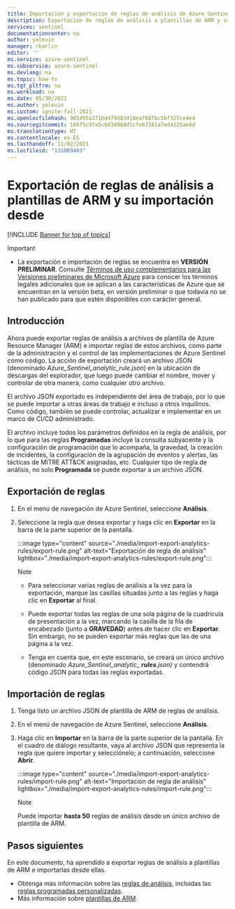 ```yaml
---
title: Importación y exportación de reglas de análisis de Azure Sentinel | Microsoft Docs
description: Exportación de reglas de análisis a plantillas de ARM y su importación desde ellas para facilitar la implementación
services: sentinel
documentationcenter: na
author: yelevin
manager: rkarlin
editor: ''
ms.service: azure-sentinel
ms.subservice: azure-sentinel
ms.devlang: na
ms.topic: how-to
ms.tgt_pltfrm: na
ms.workload: na
ms.date: 05/30/2021
ms.author: yelevin
ms.custom: ignite-fall-2021
ms.openlocfilehash: 905455a371bd479d83418eaf68fbc5bf327ce4e4
ms.sourcegitcommit: 106f5c9fa5c6d3498dd1cfe63181a7ed4125ae6d
ms.translationtype: HT
ms.contentlocale: es-ES
ms.lasthandoff: 11/02/2021
ms.locfileid: "131009403"
---
```

# <a name="export-and-import-analytics-rules-to-and-from-arm-templates"></a>Exportación de reglas de análisis a plantillas de ARM y su importación desde

[!INCLUDE [Banner for top of topics](./includes/banner.md)]

> [!IMPORTANT]
>
> - La exportación e importación de reglas se encuentra en **VERSIÓN PRELIMINAR**. Consulte [Términos de uso complementarios para las Versiones preliminares de Microsoft Azure](https://azure.microsoft.com/support/legal/preview-supplemental-terms/) para conocer los términos legales adicionales que se aplican a las características de Azure que se encuentran en la versión beta, en versión preliminar o que todavía no se han publicado para que estén disponibles con carácter general.

## <a name="introduction"></a>Introducción

Ahora puede exportar reglas de análisis a archivos de plantilla de Azure Resource Manager (ARM) e importar reglas de estos archivos, como parte de la administración y el control de las implementaciones de Azure Sentinel como código. La acción de exportación creará un archivo JSON (denominado *Azure_Sentinel_analytic_rule.json*) en la ubicación de descargas del explorador, que luego puede cambiar el nombre, mover y controlar de otra manera, como cualquier otro archivo.

El archivo JSON exportado es independiente del área de trabajo, por lo que se puede importar a otras áreas de trabajo e incluso a otros inquilinos. Como código, también se puede controlar, actualizar e implementar en un marco de CI/CD administrado.

El archivo incluye todos los parámetros definidos en la regla de análisis, por lo que para las reglas **Programadas** incluye la consulta subyacente y la configuración de programación que lo acompaña, la gravedad, la creación de incidentes, la configuración de la agrupación de eventos y alertas, las tácticas de MITRE ATT&CK asignadas, etc. Cualquier tipo de regla de análisis, no solo **Programada** se puede exportar a un archivo JSON.

## <a name="export-rules"></a>Exportación de reglas

1. En el menú de navegación de Azure Sentinel, seleccione **Análisis**.

1. Seleccione la regla que desea exportar y haga clic en **Exportar** en la barra de la parte superior de la pantalla.

    :::image type="content" source="./media/import-export-analytics-rules/export-rule.png" alt-text="Exportación de regla de análisis" lightbox="./media/import-export-analytics-rules/export-rule.png":::

    > [!NOTE]
    > - Para seleccionar varias reglas de análisis a la vez para la exportación, marque las casillas situadas junto a las reglas y haga clic en **Exportar** al final.
    >
    > - Puede exportar todas las reglas de una sola página de la cuadrícula de presentación a la vez, marcando la casilla de la fila de encabezado (junto a **GRAVEDAD**) antes de hacer clic en **Exportar**. Sin embargo, no se pueden exportar más reglas que las de una página a la vez.
    >
    > - Tenga en cuenta que, en este escenario, se creará un único archivo (denominado *Azure_Sentinel_analytic_ **rules**.json)* y contendrá código JSON para todas las reglas exportadas.

## <a name="import-rules"></a>Importación de reglas

1. Tenga listo un archivo JSON de plantilla de ARM de reglas de análisis.

1. En el menú de navegación de Azure Sentinel, seleccione **Análisis**.

1. Haga clic en **Importar** en la barra de la parte superior de la pantalla. En el cuadro de diálogo resultante, vaya al archivo JSON que representa la regla que quiere importar y selecciónelo; a continuación, seleccione **Abrir**.

    :::image type="content" source="./media/import-export-analytics-rules/import-rule.png" alt-text="Importación de regla de análisis" lightbox="./media/import-export-analytics-rules/import-rule.png":::

    > [!NOTE]
    > Puede importar **hasta 50** reglas de análisis desde un único archivo de plantilla de ARM.

## <a name="next-steps"></a>Pasos siguientes

En este documento, ha aprendido a exportar reglas de análisis a plantillas de ARM e importarlas desde ellas.
- Obtenga más información sobre las [reglas de análisis](detect-threats-built-in.md), incluidas las [reglas programadas personalizadas](detect-threats-custom.md).
- Más información sobre [plantillas de ARM](../azure-resource-manager/templates/overview.md).
